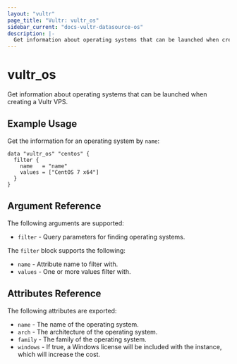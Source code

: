 ```yaml
---
layout: "vultr"
page_title: "Vultr: vultr_os"
sidebar_current: "docs-vultr-datasource-os"
description: |-
  Get information about operating systems that can be launched when creating a Vultr VPS.
---
```


# vultr_os

Get information about operating systems that can be launched when creating a Vultr VPS.

## Example Usage

Get the information for an operating system by `name`:

```hcl
data "vultr_os" "centos" {
  filter {
    name   = "name"
    values = ["CentOS 7 x64"]
  }
}
```

## Argument Reference

The following arguments are supported:

* `filter` - Query parameters for finding operating systems.

The `filter` block supports the following:

* `name` - Attribute name to filter with.
* `values` - One or more values filter with.

## Attributes Reference

The following attributes are exported:

* `name` - The name of the operating system.
* `arch` - The architecture of the operating system.
* `family` - The family of the operating system.
* `windows` - If true, a Windows license will be included with the instance, which will increase the cost.